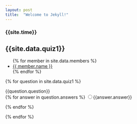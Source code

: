 ```yaml
---
layout: post
title:  "Welcome to Jekyll!"
---
```


<!-- UIkit CSS -->
<link rel="stylesheet" href="https://cdn.jsdelivr.net/npm/uikit@3.4.2/dist/css/uikit.min.css" />

<!-- UIkit JS -->
<script src="https://cdn.jsdelivr.net/npm/uikit@3.4.2/dist/js/uikit.min.js"></script>
<script src="https://cdn.jsdelivr.net/npm/uikit@3.4.2/dist/js/uikit-icons.min.js"></script>

<h3> {{site.time}}</h3>
<h2> {{site.data.quiz1}}</h2>

<ul>
{% for member in site.data.members %}
  <li>
    <a href="https://github.com/{{ member.github }}">
      {{ member.name }}
    </a>
  </li>
{% endfor %}
</ul> 

<form>


{% for question in site.data.quiz1 %}
<div class="uk-h3">{{question.question}}</div>
<div class="uk-grid uk-grid-medium uk-grid-row-large uk-form-controls">
{% for answer in question.answers %}
            <label><input class="uk-radio" type="radio" name="{{question.question| slugify}}" value="{{answer.answer | slugify}}" >{{answer.answer}}</label>
            
{% endfor %}
</div>
{% endfor %}
</form>

